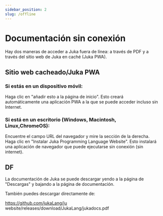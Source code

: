 ```yaml
---
sidebar_position: 2
slug: /offline
---
```


# Documentación sin conexión

Hay dos maneras de acceder a Juka fuera de línea: a través de PDF y a través del sitio web de Juka en caché (Juka PWA).

## Sitio web cacheado/Juka PWA

### Si estás en un dispositivo móvil:

Haga clic en "añadir esto a la página de inicio". Esto creará automáticamente una aplicación PWA a la que se puede acceder incluso sin Internet.

### Si está en un escritorio (Windows, Macintosh, Linux,ChromeOS):

Encuentre el campo URL del navegador y mire la sección de la derecha. Haga clic en "Instalar Juka Programming Language Website". Esto instalará una aplicación de navegador que puede ejecutarse sin conexión (sin internet).

## DF

La documentación de Juka se puede descargar yendo a la página de "Descargas" y bajando a la página de documentación.

También puedes descargar directamente de:

https://github.com/jukaLang/ju website/releases/download/JukaLang/jukadocs.pdf
